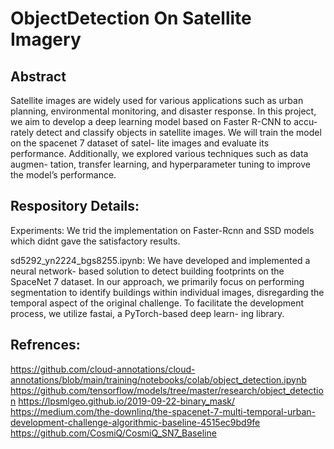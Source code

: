 # ObjectDetection On Satellite Imagery

## Abstract
Satellite images are widely used for various applications such as urban planning, environmental monitoring, and disaster response. In this project, we aim to develop a deep learning model based on Faster R-CNN to accu- rately detect and classify objects in satellite images. We will train the model on the spacenet 7 dataset of satel- lite images and evaluate its performance. Additionally, we explored various techniques such as data augmen- tation, transfer learning, and hyperparameter tuning to improve the model’s performance. 

## Respository Details:
Experiments: We trid the implementation on Faster-Rcnn and SSD models which didnt gave the satisfactory results.

sd5292_yn2224_bgs8255.ipynb: We have developed and implemented a neural network- based solution to detect building footprints on the SpaceNet 7 dataset. In our approach, we primarily focus on performing segmentation to identify buildings within individual images, disregarding the temporal aspect of the original challenge. To facilitate the development process, we utilize fastai, a PyTorch-based deep learn- ing library. 


## Refrences:
https://github.com/cloud-annotations/cloud-annotations/blob/main/training/notebooks/colab/object_detection.ipynb
https://github.com/tensorflow/models/tree/master/research/object_detection
https://lpsmlgeo.github.io/2019-09-22-binary_mask/
https://medium.com/the-downlinq/the-spacenet-7-multi-temporal-urban-development-challenge-algorithmic-baseline-4515ec9bd9fe
https://github.com/CosmiQ/CosmiQ_SN7_Baseline
